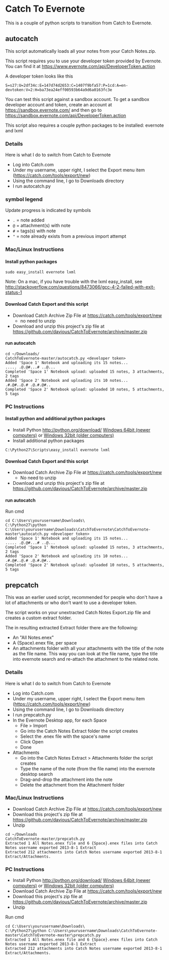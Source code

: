 # Catch To Evernote

This is a couple of python scripts to transition from Catch to Evernote.

## autocatch

This script automatically loads all your notes from your Catch Notes.zip.

This script requires you to use your developer token provided by Evernote. You can find it at https://www.evernote.com/api/DeveloperToken.action

A developer token looks like this

```
S=s27:U=2df34c:E=147d74d2653:C=1407f9bfa57:P=1cd:A=en-devtoken:V=2:H=ba73ea24eff00593b64a9d6a0163fc3e
```

You can test this script against a sandbox account. To get a sandbox developer account and token, create an account at https://sandbox.evernote.com/ and then go to https://sandbox.evernote.com/api/DeveloperToken.action

This script also requires a couple python packages to be installed: evernote and lxml

### Details

Here is what I do to switch from Catch to Evernote
 
* Log into Catch.com
* Under my username, upper right, I select the Export menu item (https://catch.com/tools/export/new)
* Using the command line, I go to Downloads directory
* I run autocatch.py

### symbol legend

Update progress is indicated by symbols

* ``.`` = note added
* ``@`` = attachment(s) with note
* ``#`` = tags(s) with note
* ``"`` = note already exists from a previous import attempt


### Mac/Linux Instructions

#### Install python packages
```
sudo easy_install evernote lxml
```

Note: On a mac, if you have trouble with the lxml easy_install, see http://stackoverflow.com/questions/8473066/gcc-4-2-failed-with-exit-status-1

#### Download Catch Export and this script
* Download Catch Archive Zip File at https://catch.com/tools/export/new
    * no need to unzip
* Download and unzip this project's zip file at https://github.com/davious/CatchToEvernote/archive/master.zip

#### run autocatch
```
cd ~/Downloads/
CatchToEvernote-master/autocatch.py <developer token>
Added 'Space 1' Notebook and uploading its 15 notes...
..... .@.@#...# ..@... 
Completed 'Space 1' Notebook upload: uploaded 15 notes, 3 attachments, 2 tags
Added 'Space 2' Notebook and uploading its 10 notes...
.#.@#..@.# .@.#.@#..
Completed 'Space 2' Notebook upload: uploaded 10 notes, 5 attachments, 5 tags
```

### PC Instructions

#### Install python and additional python packages
* Install Python http://python.org/download/ [Windows 64bit (newer computers)](http://python.org/ftp/python/2.7.5/python-2.7.5.amd64.msi) or [Windows 32bit (older computers)](http://python.org/ftp/python/2.7.5/python-2.7.5.msi)
* Install additional python packages
```
C:\Python27\Scripts\easy_install evernote lxml
```

#### Download Catch Export and this script
* Download Catch Archive Zip File at https://catch.com/tools/export/new
    * No need to unzip
* Download and unzip this project's zip file at https://github.com/davious/CatchToEvernote/archive/master.zip

#### run autocatch

Run cmd
```
cd C:\Users\yourusername\Downloads\
C:\Python27\python C:\Users\yourusername\Downloads\CatchToEvernote\CatchToEvernote-master\autocatch.py <developer token>
Added 'Space 1' Notebook and uploading its 15 notes...
..... .@.@#...# ..@... 
Completed 'Space 1' Notebook upload: uploaded 15 notes, 3 attachments, 2 tags
Added 'Space 2' Notebook and uploading its 10 notes...
.#.@#..@.# .@.#.@#..
Completed 'Space 2' Notebook upload: uploaded 10 notes, 5 attachments, 5 tags
```

## prepcatch

This was an earlier used script, recommended for people who don't have a lot of attachments or who don't want to use a developer token.

The script works on your unextracted Catch Notes Export.zip file and creates a custom extract folder.

The in resulting extracted Extract folder there are the following:
* An "All Notes.enex"
* A {Space}.enex file, per space
* An attachments folder with all your attachments with the title of the note as the file name. This way you can look at the file name, type the title into evernote search and re-attach the attachment to the related note.

### Details

Here is what I do to switch from Catch to Evernote
 
* Log into Catch.com
* Under my username, upper right, I select the Export menu item (https://catch.com/tools/export/new)
* Using the command line, I go to Downloads directory
* I run prepcatch.py
* In the Evernote Desktop app, for each Space
    * File > Import
    * Go into the Catch Notes Extract folder the script creates
    * Select the .enex file with the space's name
    * Click Open
    * Done
* Attachments
    * Go into the Catch Notes Extract > Attachments folder the script creates
    * Type the name of the note (from the file name) into the evernote desktop search
    * Drag-and-drop the attachment into the note
    * Delete the attachment from the Attachment folder


### Mac/Linux Instructions

* Download Catch Archive Zip File at https://catch.com/tools/export/new
* Download this project's zip file at https://github.com/davious/CatchToEvernote/archive/master.zip
* Unzip

```
cd ~/Downloads
CatchToEvernote-master/prepcatch.py
Extracted 1 All Notes.enex file and 6 {Space}.enex files into Catch Notes username exported 2013-8-1 Extract
Extracted 212 attachments into Catch Notes username exported 2013-8-1 Extract/Attachments.
```

### PC Instructions

* Install Python http://python.org/download/ [Windows 64bit (newer computers)](http://python.org/ftp/python/2.7.5/python-2.7.5.amd64.msi) or [Windows 32bit (older computers)](http://python.org/ftp/python/2.7.5/python-2.7.5.msi)
* Download Catch Archive Zip File at https://catch.com/tools/export/new
* Download this project's zip file at https://github.com/davious/CatchToEvernote/archive/master.zip
* Unzip

Run cmd
```
cd C:\Users\yourusername\Downloads\
C:\Python27\python C:\Users\yourusername\Downloads\CatchToEvernote-master\CatchToEvernote-master\prepcatch.py
Extracted 1 All Notes.enex file and 6 {Space}.enex files into Catch Notes username exported 2013-8-1 Extract
Extracted 212 attachments into Catch Notes username exported 2013-8-1 Extract/Attachments.
```

